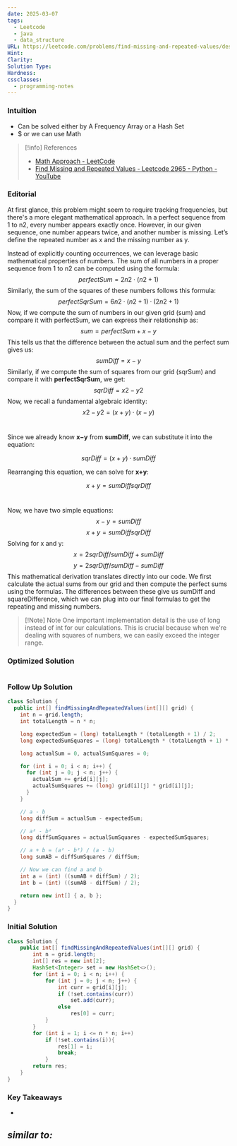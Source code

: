 ```yaml
---
date: 2025-03-07
tags:
  - Leetcode
  - java
  - data_structure
URL: https://leetcode.com/problems/find-missing-and-repeated-values/description/
Hint: 
Clarity: 
Solution Type: 
Hardness: 
cssclasses:
  - programming-notes
---
```

### Intuition
- Can be solved either by A Frequency Array or a Hash Set
- $ or we can use Math

> [!info] References
> - [Math Approach - LeetCode](https://leetcode.com/problems/find-missing-and-repeated-values/solutions/6503987/counting-math-python-c-java-js-c-go-swift)
> - [Find Missing and Repeated Values - Leetcode 2965 - Python - YouTube](https://youtu.be/LQGmWiDuTw8)
### Editorial
At first glance, this problem might seem to require tracking frequencies, but there's a more elegant mathematical approach. In a perfect sequence from 1 to n2, every number appears exactly once. However, in our given sequence, one number appears twice, and another number is missing. Let’s define the repeated number as x and the missing number as y.

Instead of explicitly counting occurrences, we can leverage basic mathematical properties of numbers. The sum of all numbers in a proper sequence from 1 to n2 can be computed using the formula:
$$perfectSum=2n2⋅(n2+1)​​$$
Similarly, the sum of the squares of these numbers follows this formula:
$$perfectSqrSum=6n2⋅(n2+1)⋅(2n2+1)$$Now, if we compute the sum of numbers in our given grid (sum) and compare it with perfectSum, we can express their relationship as:
$$sum=perfectSum+x−y​$$
This tells us that the difference between the actual sum and the perfect sum gives us:
$$sumDiff=x−y$$Similarly, if we compute the sum of squares from our grid (sqrSum) and compare it with **perfectSqrSum**, we get:
$$sqrDiff=x2−y2$$
Now, we recall a fundamental algebraic identity:
$$x2−y2=(x+y)⋅(x−y)$$​

Since we already know **x−y** from **sumDiff**, we can substitute it into the equation:

$$sqrDiff=(x+y)⋅sumDiff​$$

Rearranging this equation, we can solve for **x+y**:

$$x+y=sumDiffsqrDiff$$​​

Now, we have two simple equations:
$$x−y=sumDiff$$
$$x+y=sumDiffsqrDiff$$​​Solving for x and y:
$$x=2sqrDiff/sumDiff+sumDiff$$$$y=2sqrDiff/sumDiff−sumDiff$$​​This mathematical derivation translates directly into our code. We first calculate the actual sums from our grid and then compute the perfect sums using the formulas. The differences between these give us sumDiff and squareDifference, which we can plug into our final formulas to get the repeating and missing numbers.

> [!Note] Note 
> One important implementation detail is the use of long instead of int for our calculations. This is crucial because when we're dealing with squares of numbers, we can easily exceed the integer range.
### Optimized Solution
```java

```
### Follow Up Solution
```java fold title="Math Solution"
class Solution {
  public int[] findMissingAndRepeatedValues(int[][] grid) {
    int n = grid.length;
    int totalLength = n * n;

    long expectedSum = (long) totalLength * (totalLength + 1) / 2;
    long expectedSumSquares = (long) totalLength * (totalLength + 1) * (2 * totalLength + 1) / 6;

    long actualSum = 0, actualSumSquares = 0;

    for (int i = 0; i < n; i++) {
      for (int j = 0; j < n; j++) {
        actualSum += grid[i][j];
        actualSumSquares += (long) grid[i][j] * grid[i][j];
      }
    }

    // a - b
    long diffSum = actualSum - expectedSum;

    // a² - b²
    long diffSumSquares = actualSumSquares - expectedSumSquares;

    // a + b = (a² - b²) / (a - b)
    long sumAB = diffSumSquares / diffSum;

    // Now we can find a and b
    int a = (int) ((sumAB + diffSum) / 2);
    int b = (int) ((sumAB - diffSum) / 2);

    return new int[] { a, b };
  }
}
```
### Initial Solution
```java title="Basic HashSet Approach"
class Solution {
    public int[] findMissingAndRepeatedValues(int[][] grid) {
        int n = grid.length;
        int[] res = new int[2];
        HashSet<Integer> set = new HashSet<>();
        for (int i = 0; i < n; i++) {
            for (int j = 0; j < n; j++) {
                int curr = grid[i][j];
                if (!set.contains(curr))
                    set.add(curr);
                else
                    res[0] = curr;
            }
        }
        for (int i = 1; i <= n * n; i++)
            if (!set.contains(i)){
                res[1] = i;
                break;
            }
        return res;
    }
}
```
### Key Takeaways
- 

*similar to:* 
- 